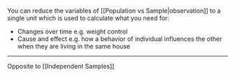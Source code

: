 You can reduce the variables of [[Population vs Sample|observation]] to a single unit which is used to calculate what you need for:

- Changes over time e.g. weight control
- Cause and effect e.g. how a behavior of individual influences the other when they are living in the same house

---

Opposite to [[Independent Samples]]